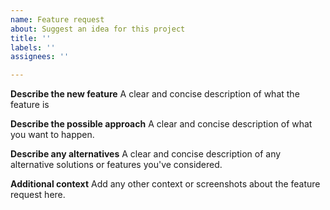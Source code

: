 ```yaml
---
name: Feature request
about: Suggest an idea for this project
title: ''
labels: ''
assignees: ''

---
```


**Describe the new feature**
A clear and concise description of what the feature is

**Describe the possible approach**
A clear and concise description of what you want to happen.

**Describe any alternatives**
A clear and concise description of any alternative solutions or features you've considered.

**Additional context**
Add any other context or screenshots about the feature request here.
